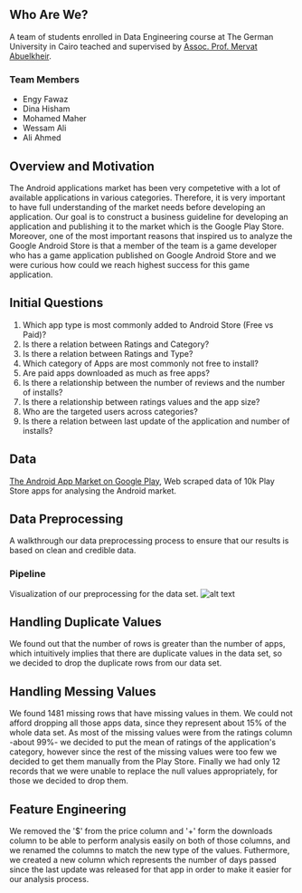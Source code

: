 ## Who Are We?
A team of students enrolled in Data Engineering course at The German University in Cairo teached and supervised by [Assoc. Prof. Mervat Abuelkheir](http://met.guc.edu.eg/People/Profile.aspx?facId=3179 "MET website profile").
### Team Members
- Engy Fawaz
- Dina Hisham
- Mohamed Maher
- Wessam Ali
- Ali Ahmed

## Overview and Motivation 
The Android applications market has been very competetive with a lot of available applications in various categories. Therefore, it is very important to have full understanding of the market needs before developing an application. Our goal is to construct a business guideline for developing  an application and publishing it to the market which is the Google Play Store. Moreover, one of the most important reasons that inspired us to analyze the Google Android Store is that a member of the team is a game developer who has a game application published on Google Android Store and we were curious how could we reach highest success for this game application.

## Initial Questions
1. Which app type is most commonly added to Android Store (Free vs Paid)?
1. Is there a relation between Ratings and Category?
1. Is there a relation between Ratings and Type?
1. Which category of Apps are most commonly not free to install?
1. Are paid apps downloaded as much as free apps?
1. Is there a relationship between the number of reviews and the number of installs?
1. Is there a relationship between ratings values and the app size?
1. Who are the targeted users across categories?
1. Is there a relation between last update of the application and number of installs?

## Data
[The Android App Market on Google Play](https://www.datacamp.com/projects/619), Web scraped data of 10k Play Store apps for analysing the Android market.

## Data Preprocessing
A walkthrough our data preprocessing process to ensure that our results is based on clean and credible data.

### Pipeline
Visualization of our preprocessing for the data set.
![alt text](https://ibb.co/GCsY2JQ "Data Preprocessing Pipeline")

## Handling Duplicate Values
We found out that the number of rows is greater than the number of apps, which intuitively implies that there are duplicate values in the data set, so we decided to drop the duplicate rows from our data set.

## Handling Messing Values
We found 1481 missing rows that have missing values in them. We could not afford dropping all those apps data, since they represent about 15% of the whole data set. As most of the missing values were from the ratings column -about 99%- we decided to put the mean of ratings of the application's category, however since the rest of the missing values were too few we decided to get them manually from the Play Store. Finally we had only 12 records that we were unable to replace the null values appropriately, for those we decided to drop them.

## Feature Engineering 
We removed the '$' from the price column and '+' form the downloads column to be able to perform analysis easily on both of those columns, and we renamed the columns to match the new type of the values. Futhermore, we created a new column which represents the number of days passed since the last update was released for that app in order to make it easier for our analysis process.




